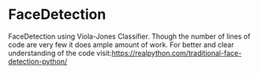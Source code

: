 # FaceDetection
FaceDetection using Viola-Jones Classifier.
Though the number of lines of code are very few it does ample amount of work.
For better and clear understanding of the code visit:https://realpython.com/traditional-face-detection-python/
